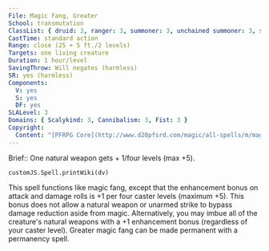 ```yaml
---
File: Magic Fang, Greater
School: transmutation
ClassList: { druid: 3, ranger: 3, summoner: 3, unchained summoner: 3, spiritualist: 3 }
CastTime: standard action
Range: close (25 + 5 ft./2 levels)
Targets: one living creature
Duration: 1 hour/level
SavingThrow: Will negates (harmless)
SR: yes (harmless)
Components:
  V: yes
  S: yes
  DF: yes
SLALevel: 3
Domains: { Scalykind: 3, Cannibalism: 3, Fist: 3 }
Copyright:
  Content: "[PFRPG Core](http://www.d20pfsrd.com/magic/all-spells/m/magic-fang)"
---
```

Brief:: One natural weapon gets + 1/four levels (max +5).

```dataviewjs
customJS.Spell.printWiki(dv)
```

This spell functions like magic fang, except that the enhancement bonus on attack and damage rolls is +1 per four caster levels (maximum +5). This bonus does not allow a natural weapon or unarmed strike to bypass damage reduction aside from magic.  Alternatively, you may imbue all of the creature's natural weapons with a +1 enhancement bonus (regardless of your caster level).  Greater magic fang can be made permanent with a permanency spell.

